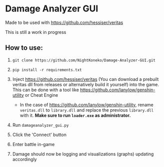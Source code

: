 # Damage Analyzer GUI

Made to be used with https://github.com/hessiser/veritas

This is still a work in progress

## How to use:

1. `git clone https://github.com/NightKoneko/Damage-Analyzer-GUI.git`

2. `pip install -r requirements.txt`

2. Inject https://github.com/hessiser/veritas (You can download a prebuilt veritas dll from releases or alternatively build it yourself) into the game. This can be done with a tool like https://github.com/lanylow/genshin-utility or Cheat Engine

   * In the case of https://github.com/lanylow/genshin-utility, rename `veritas.dll` to `library.dll` and replace the previous `library.dll` with it. **Make sure to run `loader.exe` as administrator.**

3. Run `damageanalyzer_gui.py`

4. Click the 'Connect' button

5. Enter battle in-game

6. Damage should now be logging and visualizations (graphs) updating accordingly
